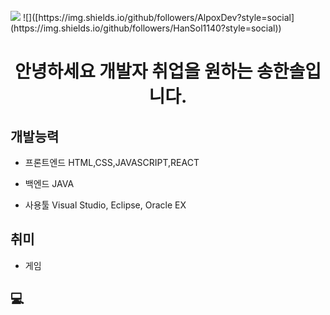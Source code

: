 <br />
<img src="https://img.shields.io/github/followers/HanSol1140?style=social">
![]([https://img.shields.io/github/followers/AlpoxDev?style=social](https://img.shields.io/github/followers/HanSol1140?style=social))

<h1 align="center">안녕하세요 개발자 취업을 원하는 송한솔입니다.</h1>

## 개발능력
- 프론트엔드
    HTML,CSS,JAVASCRIPT,REACT
    
- 백엔드 
    JAVA
    
- 사용툴
  Visual Studio, Eclipse, Oracle EX
  

## 취미
- 게임

## 💻 
